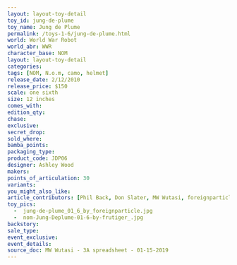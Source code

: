 ```yaml
---
layout: layout-toy-detail 
toy_id: jung-de-plume
toy_name: Jung de Plume
permalink: /toys-1-6/jung-de-plume.html
world: World War Robot
world_abr: WWR
character_base: NOM
layout: layout-toy-detail
categories: 
tags: [NOM, N.o.m, camo, helmet]
release_date: 2/12/2010
release_price: $150 
scale: one sixth
size: 12 inches
comes_with: 
edition_qty: 
chase: 
exclusive: 
secret_drop: 
sold_where: 
bamba_points: 
packaging_type: 
product_code: JDP06
designer: Ashley Wood
makers: 
points_of_articulation: 30
variants: 
you_might_also_like: 
article_contributors: [Phil Back, Don Slater, MW Wutasi, foreignparticle, frutiger_]
toy_pics: 
  -  jung-de-plume_01_6_by_foreignparticle.jpg
  -  nom-Jung-Deplume-01-6-by-frutiger_.jpg
backstory: 
sale_type: 
event_exclusive: 
event_details: 
source_doc: MW Wutasi - 3A spreadsheet - 01-15-2019
---
```

